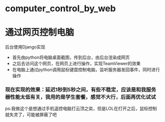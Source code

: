 # computer_control_by_web
# 通过网页控制电脑
后台使用Django实现
- 首先由python将电脑桌面截图，传到后台，由后台渲染成网页
- 之后去访问这个网页，在网页上进行操作，实现TeamViewer的效果
- 在电脑上通过python调用鼠标键盘控制电脑，监听服务器发回事件，同时进行操作


### 现在实现的效果：延迟1秒到5秒之间，有些不稳定，应该是和我服务器性能太低有关，我用的是学生套餐，感觉不大行，后面再优化试试

ps:我做这个是想通过手机遥控电脑打云顶之奕，但是LOL在打开之后，鼠标控制就失灵了，可能被屏蔽了吧
